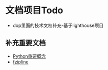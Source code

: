 # 文档项目Todo

- dop里面的技术文档补充-基于lighthouse项目

## 补充重要文档

- [Python重要概念](docs\lang\python\concept.md)
- [fzipline](docs\lang\python\fzipline.md)


